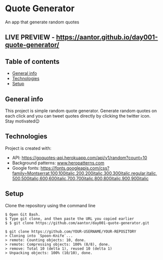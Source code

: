 # Quote Generator
 An app that generate random quotes

## LIVE PREVIEW - https://aantor.github.io/day001-quote-generator/
## Table of contents
* [General info](#general-info)
* [Technologies](#technologies)
* [Setup](#setup)

## General info
This project is simple random quote generator. Generate random quotes on each click and you can tweet quotes directly by clicking the twitter icon. Stay motivated😉
	
## Technologies
Project is created with:
* API: https://goquotes-api.herokuapp.com/api/v1/random?count=10
* Background patterns: www.heropatterns.com
* Google fonts: https://fonts.googleapis.com/css?family=Montserrat:100,100italic,200,200italic,300,300italic,regular,italic,500,500italic,600,600italic,700,700italic,800,800italic,900,900italic
	
## Setup
Clone the repository using the command line

```
$ Open Git Bash.
$ Type git clone, and then paste the URL you copied earlier
$ $ git clone https://github.com/aantor/day001-quote-generator.git
```
```
$ git clone https://github.com/YOUR-USERNAME/YOUR-REPOSITORY
> Cloning into `Spoon-Knife`...
> remote: Counting objects: 10, done.
> remote: Compressing objects: 100% (8/8), done.
> remove: Total 10 (delta 1), reused 10 (delta 1)
> Unpacking objects: 100% (10/10), done.
```
